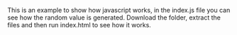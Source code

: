 This is an example to show how javascript works, in the index.js file you can see how the random value is generated. 
Download the folder, extract the files and then run index.html to see how it works.

